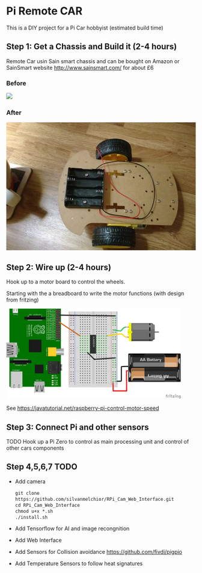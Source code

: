 # Pi Remote CAR

This is a DIY project for a Pi Car hobbyist (estimated build time)

## Step 1: Get a Chassis and Build it (2-4 hours)

Remote Car usin Sain smart chassis and can be bought on Amazon or SainSmart website http://www.sainsmart.com/ for about £6

### Before

<img src="https://images-na.ssl-images-amazon.com/images/I/61qH18xAjVL._SL1200_.jpg" height="340" >

### After

<img src="pi-car-chassis-wired.jpg" height="340" >

## Step 2: Wire up (2-4 hours)

Hook up to a motor board to control the wheels. 

Starting with the a breadboard to write the motor functions (with design from fritzing)

<img src="raspberry-pi-connect-motor-board.png" height="240" >

See https://javatutorial.net/raspberry-pi-control-motor-speed

## Step 3: Connect Pi and other sensors

TODO Hook up a Pi Zero to control as main processing unit and control of other cars components 

## Step 4,5,6,7 TODO
* Add camera

  ```
  git clone https://github.com/silvanmelchior/RPi_Cam_Web_Interface.git
  cd RPi_Cam_Web_Interface
  chmod u+x *.sh
  ./install.sh
  ```
* Add Tensorflow for AI and image recongnition
* Add Web Interface
* Add Sensors for Collision avoidance
  https://github.com/fivdi/pigpio
* Add Temperature Sensors to follow heat signatures

